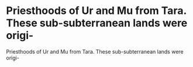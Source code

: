 # Priesthoods of Ur and Mu from Tara. These sub-subterranean lands were origi-

Priesthoods of Ur and Mu from Tara. These sub-subterranean lands were origi-